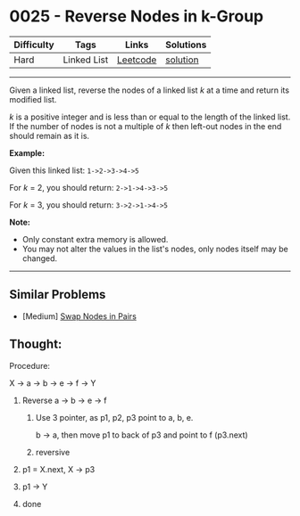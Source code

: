 # 0025 - Reverse Nodes in k-Group

Difficulty  | Tags | Links | Solutions
----------- | ---- | ----- | -----
Hard | Linked List | [Leetcode](https://leetcode.com/problems/reverse-nodes-in-k-group) | [solution](https://leetcode.com/problems/reverse-nodes-in-k-group/solution/)

-----------

<p>Given a linked list, reverse the nodes of a linked list <em>k</em> at a time and return its modified list.</p>

<p><em>k</em> is a positive integer and is less than or equal to the length of the linked list. If the number of nodes is not a multiple of <em>k</em> then left-out nodes in the end should remain as it is.</p>

<ul>
</ul>

<p><strong>Example:</strong></p>

<p>Given this linked list: <code>1-&gt;2-&gt;3-&gt;4-&gt;5</code></p>

<p>For <em>k</em> = 2, you should return: <code>2-&gt;1-&gt;4-&gt;3-&gt;5</code></p>

<p>For <em>k</em> = 3, you should return: <code>3-&gt;2-&gt;1-&gt;4-&gt;5</code></p>

<p><strong>Note:</strong></p>

<ul>
	<li>Only constant extra memory is allowed.</li>
	<li>You may not alter the values in the list&#39;s nodes, only nodes itself may be changed.</li>
</ul>


-----------


## Similar Problems

- [Medium] [Swap Nodes in Pairs](swap-nodes-in-pairs)




## Thought:

Procedure:

X -> a -> b -> e -> f -> Y

1. Reverse a -> b -> e -> f

   1. Use 3 pointer, as p1, p2, p3 point to a, b, e.

      b -> a, then move p1 to back of p3 and point to f (p3.next)

   2. reversive

2. p1 = X.next, X -> p3
3. p1 -> Y
4. done